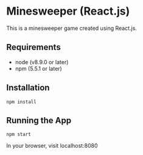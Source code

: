 # Minesweeper (React.js)

This is a minesweeper game created using React.js.

## Requirements
* node (v8.9.0 or later)
* npm (5.5.1 or later)

## Installation
```npm install```

## Running the App
```npm start```

In your browser, visit localhost:8080
